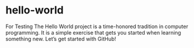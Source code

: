 # hello-world
For Testing
The Hello World project is a time-honored tradition in computer programming. It is a simple exercise that gets you started when learning something new. Let’s get started with GitHub!
